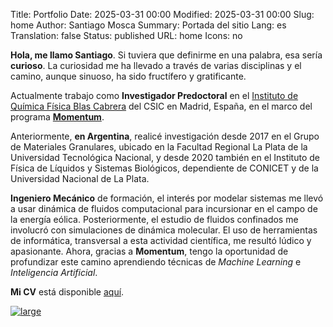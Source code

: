 Title: Portfolio
Date: 2025-03-31 00:00
Modified: 2025-03-31 00:00
Slug: home
Author: Santiago Mosca
Summary: Portada del sitio
Lang: es
Translation: false
Status: published
URL: home
Icons: no

**Hola, me llamo Santiago**. Si tuviera que definirme en una palabra, esa sería
**curioso**. La curiosidad me ha llevado a través de varias disciplinas y el
camino, aunque sinuoso, ha sido fructífero y gratificante.

Actualmente trabajo como **Investigador Predoctoral** en el <a target="_blank"
href="https://www.iqf.csic.es/es/">Instituto de Química Física Blas Cabrera</a>
del CSIC en Madrid, España, en el marco del programa **<a target="_blank"
href="https://momentum.csic.es/">Momentum</a>**.

Anteriormente, **en Argentina**, realicé investigación desde 2017 en el Grupo
de Materiales Granulares, ubicado en la Facultad Regional La Plata de la
Universidad Tecnológica Nacional, y desde 2020 también en el Instituto de
Física de Líquidos y Sistemas Biológicos, dependiente de CONICET y de la
Universidad Nacional de La Plata.

**Ingeniero Mecánico** de formación, el interés por modelar sistemas me llevó a
usar dinámica de fluidos computacional para incursionar en el campo de la
energía eólica. Posteriormente, el estudio de fluidos confinados me involucró
con simulaciones de dinámica molecular. El uso de herramientas de informática,
transversal a esta actividad científica, me resultó lúdico y apasionante.
Ahora, gracias a **Momentum**, tengo la oportunidad de profundizar este camino
aprendiendo técnicas de *Machine Learning* e *Inteligencia Artificial*.

**Mi CV** está disponible [aquí]({static}static/docs/Mosca_S-CV-es.pdf).

<a href="{{ SITEURL }}/static/img/Mosca_S-cluster.jpeg">
    <img src="{{ SITEURL }}/static/img/Mosca_S-cluster.jpeg"
    alt="large">
</a>
